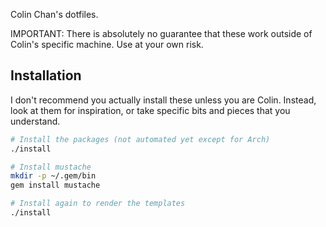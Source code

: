 Colin Chan's dotfiles.

IMPORTANT: There is absolutely no guarantee that these work outside of Colin's
specific machine. Use at your own risk.

## Installation

I don't recommend you actually install these unless you are Colin. Instead, look
at them for inspiration, or take specific bits and pieces that you understand.

```bash
# Install the packages (not automated yet except for Arch)
./install

# Install mustache
mkdir -p ~/.gem/bin
gem install mustache

# Install again to render the templates
./install
```
